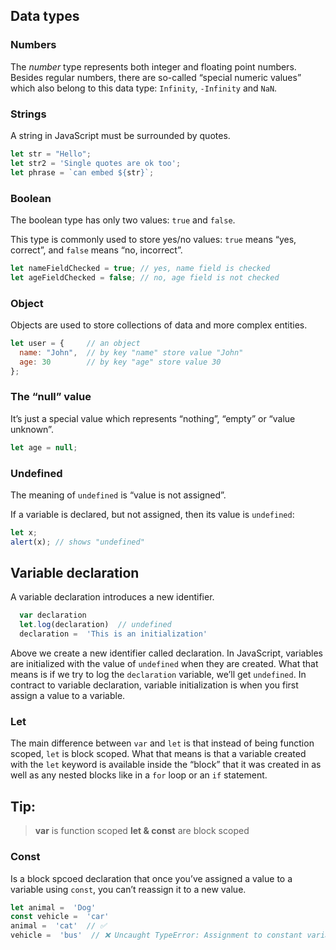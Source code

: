 

## Data types

### Numbers
The _number_ type represents both integer and floating point numbers.
Besides regular numbers, there are so-called “special numeric values” which also belong to this data type: `Infinity`, `-Infinity` and `NaN`.
 
### Strings
A string in JavaScript must be surrounded by quotes.
```javascript
let str = "Hello";
let str2 = 'Single quotes are ok too';
let phrase = `can embed ${str}`;
```

### Boolean
The boolean type has only two values:  `true`  and  `false`.

This type is commonly used to store yes/no values:  `true`  means “yes, correct”, and  `false`  means “no, incorrect”.

```javascript
let nameFieldChecked = true; // yes, name field is checked
let ageFieldChecked = false; // no, age field is not checked
```
### Object
Objects are used to store collections of data and more complex entities.
```javascript
let user = {     // an object
  name: "John",  // by key "name" store value "John"
  age: 30        // by key "age" store value 30
};
```

### The “null” value
It’s just a special value which represents “nothing”, “empty” or “value unknown”.
```javascript
let age = null;
```

###  Undefined
The meaning of  `undefined`  is “value is not assigned”.

If a variable is declared, but not assigned, then its value is  `undefined`:

```javascript
let x;
alert(x); // shows "undefined"
```

## Variable declaration
A variable declaration introduces a new identifier.
```javascript
  var declaration
  let.log(declaration)  // undefined
  declaration =  'This is an initialization'
  ```
Above we create a new identifier called declaration. In JavaScript, variables are initialized with the value of `undefined` when they are created. What that means is if we try to log the `declaration` variable, we’ll get `undefined`.
In contract to variable declaration, variable initialization is when you first assign a value to a variable.

### Let
The main difference between `var` and `let` is that instead of being function scoped, `let` is block scoped. What that means is that a variable created with the `let` keyword is available inside the “block” that it was created in as well as any nested blocks   like in a `for` loop or an `if` statement.
## Tip:

>    **var** is function scoped 
>     **let & const** are block scoped


### Const
Is a block spcoed  declaration that once you’ve assigned a value to a variable using `const`, you can’t reassign it to a new value.
```javascript
let animal =  'Dog'  
const vehicle =  'car' 
animal =  'cat'  // ✅ 
vehicle =  'bus'  // ❌ Uncaught TypeError: Assignment to constant variable.
```
